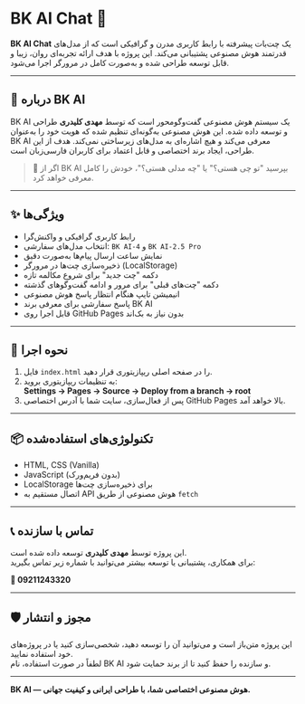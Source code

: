 # BK AI Chat 💬

**BK AI Chat** یک چت‌بات پیشرفته با رابط کاربری مدرن و گرافیکی است که از مدل‌های قدرتمند هوش مصنوعی پشتیبانی می‌کند. این پروژه با هدف ارائه تجربه‌ای روان، زیبا و قابل توسعه طراحی شده و به‌صورت کامل در مرورگر اجرا می‌شود.

---

## 🧠 درباره BK AI

BK AI یک سیستم هوش مصنوعی گفت‌وگومحور است که توسط **مهدی کلیدری** طراحی و توسعه داده شده. این هوش مصنوعی به‌گونه‌ای تنظیم شده که هویت خود را به‌عنوان BK AI معرفی می‌کند و هیچ اشاره‌ای به مدل‌های زیرساختی نمی‌کند. هدف از این طراحی، ایجاد برند اختصاصی و قابل اعتماد برای کاربران فارسی‌زبان است.

> 🧾 اگر از BK AI بپرسید "تو چی هستی؟" یا "چه مدلی هستی؟"، خودش را کامل معرفی خواهد کرد.

---

## ✨ ویژگی‌ها

- رابط کاربری گرافیکی و واکنش‌گرا
- انتخاب مدل‌های سفارشی: `BK AI-4` و `BK AI-2.5 Pro`
- نمایش ساعت ارسال پیام‌ها به‌صورت دقیق
- ذخیره‌سازی چت‌ها در مرورگر (LocalStorage)
- دکمه "چت جدید" برای شروع مکالمه تازه
- دکمه "چت‌های قبلی" برای مرور و ادامه گفت‌وگوهای گذشته
- انیمیشن تایپ هنگام انتظار پاسخ هوش مصنوعی
- پاسخ سفارشی برای معرفی برند BK AI
- قابل اجرا روی GitHub Pages بدون نیاز به بک‌اند

---

## 🚀 نحوه اجرا

1. فایل `index.html` را در صفحه اصلی ریپازیتوری قرار دهید.
2. به تنظیمات ریپازیتوری بروید:  
   **Settings → Pages → Source → Deploy from a branch → root**
3. پس از فعال‌سازی، سایت شما با آدرس اختصاصی GitHub Pages بالا خواهد آمد.

---

## 📦 تکنولوژی‌های استفاده‌شده

- HTML, CSS (Vanilla)
- JavaScript (بدون فریم‌ورک)
- LocalStorage برای ذخیره‌سازی چت‌ها
- اتصال مستقیم به API هوش مصنوعی از طریق `fetch`

---

## 📞 تماس با سازنده

این پروژه توسط **مهدی کلیدری** توسعه داده شده است.  
برای همکاری، پشتیبانی یا توسعه بیشتر می‌توانید با شماره زیر تماس بگیرید:

**📱 09211243320**

---

## 🛡️ مجوز و انتشار

این پروژه متن‌باز است و می‌توانید آن را توسعه دهید، شخصی‌سازی کنید یا در پروژه‌های خود استفاده نمایید.  
لطفاً در صورت استفاده، نام BK AI و سازنده را حفظ کنید تا از برند حمایت شود.

---

**BK AI — هوش مصنوعی اختصاصی شما، با طراحی ایرانی و کیفیت جهانی.**
